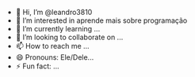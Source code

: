 - 👋 Hi, I’m @leandro3810
- 👀 I’m interested in aprende mais sobre programação
- 🌱 I’m currently learning ...
- 💞️ I’m looking to collaborate on ...
- 📫 How to reach me ...
- 😄 Pronouns: Ele/Dele...
- ⚡ Fun fact: ...

<!---
leandro3810/leandro3810 is a ✨ special ✨ repository because its `README.md` (this file) appears on your GitHub profile.
You can click the Preview link to take a look at your changes.
--->

